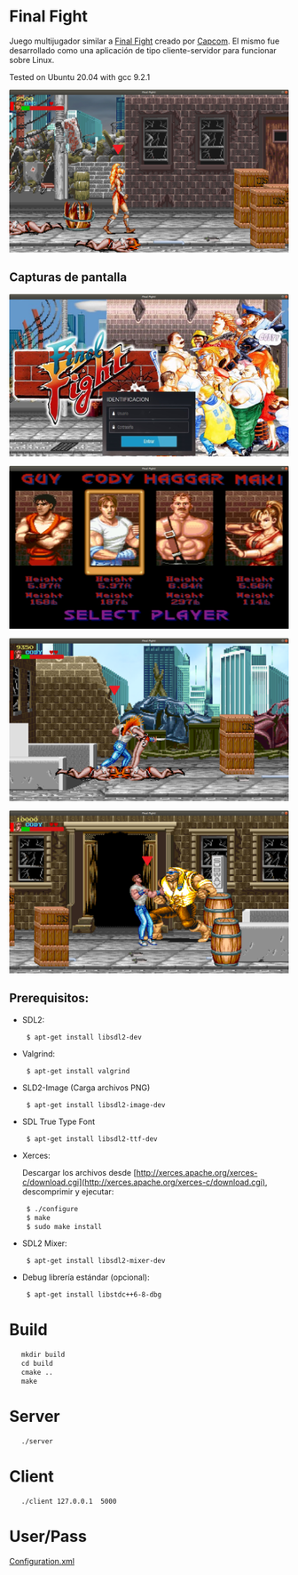 # Final Fight

Juego multijugador similar a [Final Fight](https://es.wikipedia.org/wiki/Final_Fight) creado por [Capcom](http://www.capcom.com/). El mismo fue desarrollado como una aplicación de tipo cliente-servidor para funcionar sobre Linux.

Tested on Ubuntu 20.04 with gcc 9.2.1

<p align="center">
    <img alt="caminando" src="assets/screenshots/caminando.png"/>
</p>

## Capturas de pantalla

<p align="center">
    <img alt="usuario" src="assets/screenshots/usuario.png"/>
</p>

<p align="center">
    <img alt="personajes" src="assets/screenshots/personajes.png"/>
</p>

<p align="center">
    <img alt="efectua golpe poison" src="assets/screenshots/efectua golpe poison.png"/>
</p>

<p align="center">
    <img alt="recibe golpe boss" src="assets/screenshots/recibe golpe boss.png"/>
</p>

## Prerequisitos:

 - SDL2:
    
        $ apt-get install libsdl2-dev
    
 - Valgrind:
 
        $ apt-get install valgrind

 - SLD2-Image (Carga archivos PNG)

        $ apt-get install libsdl2-image-dev
 
 - SDL True Type Font
    
        $ apt-get install libsdl2-ttf-dev
    
 - Xerces:
    
    Descargar los archivos desde [http://xerces.apache.org/xerces-c/download.cgi](http://xerces.apache.org/xerces-c/download.cgi), descomprimir y ejecutar:
    
        $ ./configure
        $ make
        $ sudo make install

 - SDL2 Mixer:

        $ apt-get install libsdl2-mixer-dev
    
 - Debug librería estándar (opcional):
 
        $ apt-get install libstdc++6-8-dbg

# Build

       mkdir build
       cd build
       cmake ..
       make

# Server

       ./server

# Client

       ./client 127.0.0.1  5000

# User/Pass

[Configuration.xml](Configuration.xml)

